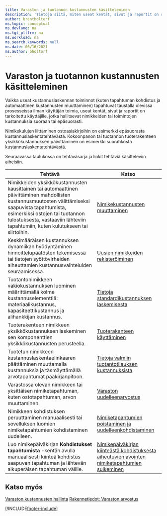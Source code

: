 ```yaml
---
title: Varaston ja tuotannon kustannusten käsitteleminen
description: 'Tietoja siitä, miten useat kentät, sivut ja raportit on suunnattu käyttäjille, jotka hallitsevat suoraan tai epäsuorasti nimikkeiden tai toimintojen kustannuksia.'
author: brentholtorf
ms.topic: conceptual
ms.devlang: na
ms.tgt_pltfrm: na
ms.workload: na
ms.search.keywords: null
ms.date: 06/16/2021
ms.author: bholtorf
---
```

# <a name="handling-inventory-and-manufacturing-costs"></a>Varaston ja tuotannon kustannusten käsitteleminen

Vaikka useat kustannuslaskennan toiminnot (kuten tapahtuman kohdistus ja automaattinen kustannusten muuttaminen) tapahtuvat taustalla olevissa prosesseissa ilman käyttäjän toimia, useat kentät, sivut ja raportit on tarkoitettu käyttäjille, jotka hallitsevat nimikkeiden tai toimintojen kustannuksia suoraan tai epäsuorasti.  

 Nimikekulujen liittäminen ostoasiakirjoihin on esimerkki epäsuorasta kustannuslaskentatehtävästä. Kokoonpanon tai tuotannon tuoterakenteen yksikkökustannuksen päivittäminen on esimerkki suorahkosta kustannuslaskentatehtävästä.  

 Seuraavassa taulukossa on tehtäväsarja ja linkit tehtäviä käsitteleviin aiheisiin.   

|**Tehtävä**|**Katso**|  
|------------|-------------|  
|Nimikkeiden yksikkökustannusten kausittainen tai automaattinen päivittäminen mahdollisten kustannusmuutosten välittämiseksi saapuvista tapahtumista, esimerkiksi ostojen tai tuotannon tulostuksesta, vastaaviin lähteviin tapahtumiin, kuten kulutukseen tai siirtoihin.|[Nimikekustannusten muuttaminen](inventory-how-adjust-item-costs.md)|  
|Keskimääräisen kustannuksen dynamiikan hyödyntäminen hinnoittelupäätösten tekemisessä tai tietojen syöttövirheiden aiheuttamien kustannusvaihteluiden seuraamisessa.|[Uusien nimikkeiden rekisteröiminen](inventory-how-register-new-items.md)|  
|Tuotantonimikkeen vakiokustannuksen luominen määrittämällä kolme kustannuselementtiä: materiaalikustannus, kapasiteettikustannus ja alihankkijan kustannus.|[Tietoja standardikustannuksen laskemisesta](finance-about-calculating-standard-cost.md)|  
|Tuoterakenteen nimikkeen yksikkökustannuksen laskeminen sen komponenttien yksikkökustannusten perusteella.|[Tuoterakenteen käyttäminen](inventory-how-work-BOMs.md) |  
|Tuotetun nimikkeen kustannuslaskentaelinkaaren päättäminen muuttamalla kustannuksia ja täsmäyttämällä arvotapahtumat pääkirjanpitoon.|[Tietoja valmiin tuotantotilauksen kustannuksista](finance-about-finished-production-order-costs.md)|  
|Varastossa olevan nimikkeen tai yksittäisen nimiketapahtuman, kuten ostotapahtuman, arvon muuttaminen.|[Varaston uudelleenarvostus](inventory-how-revalue-inventory.md)|
|Nimikkeen kohdistuksen peruuttaminen manuaalisesti tai sovelluksen luomien nimiketapahtumien kohdistaminen uudelleen.|[Nimiketapahtumien poistaminen ja uudelleenkohdistaminen](finance-how-to-remove-and-reapply-item-entries.md)|  
|Luo nimikepäiväkirjan **Kohdistukset tapahtumista** -kentän avulla manuaalisesti kiinteä kohdistus saapuvan tapahtuman ja lähtevän alkuperäisen tapahtuman välille.|[Nimikepäiväkirjan kiinteästä kohdistuksesta aiheutuvien avointen nimiketapahtumien sulkeminen](finance-how-to-close-open-item-ledger-entries-resulting-from-fixed-application-in-the-item-journal.md)|  

## <a name="see-also"></a>Katso myös

[Varaston kustannusten hallinta](finance-manage-inventory-costs.md)
[Rakennetiedot: Varaston arvostus](design-details-inventory-costing.md)


[!INCLUDE[footer-include](includes/footer-banner.md)]
